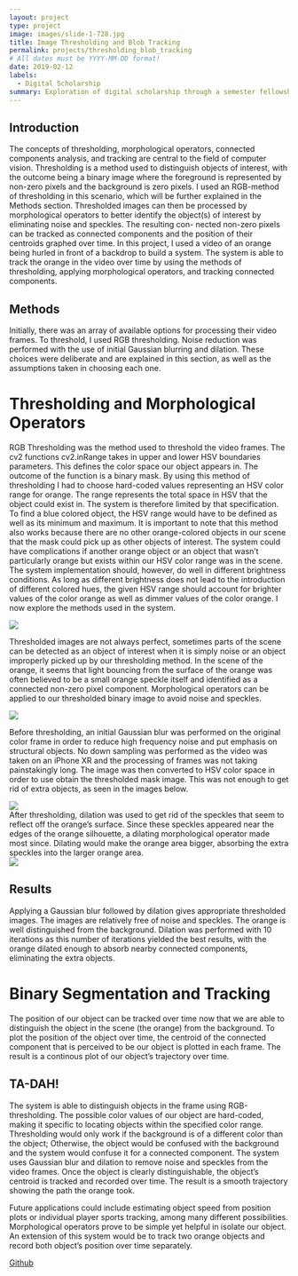```yaml
---
layout: project
type: project
image: images/slide-1-728.jpg
title: Image Thresholding and Blob Tracking
permalink: projects/thresholding_blob_tracking
# All dates must be YYYY-MM-DD format!
date: 2019-02-12
labels:
  - Digital Scholarship
summary: Exploration of digital scholarship through a semester fellowship.
---
```


## Introduction 

The concepts of thresholding, morphological operators, connected components analysis, and tracking are central to the field of computer vision. Thresholding is a method used to distinguish objects of interest, with the outcome being a binary image where the foreground is represented by non-zero pixels and the background is zero pixels. I used an RGB-method of thresholding in this scenario, which will be further explained in the Methods section. Thresholded images can then be processed by morphological operators to better identify the object(s) of interest by eliminating noise and speckles. The resulting con- nected non-zero pixels can be tracked as connected components and the position of their centroids graphed over time. In this project, I used a video of an orange being hurled in front of a backdrop to build a system. The system is able to track the orange in the video over time by using the methods of thresholding, applying morphological operators, and tracking connected components.

## Methods 

Initially, there was an array of available options for processing their video frames. To threshold, I used RGB thresholding. Noise reduction was performed with the use of initial Gaussian blurring and dilation. These choices were deliberate and are explained in this section, as well as the assumptions taken in choosing each one.

# Thresholding and Morphological Operators


RGB Thresholding was the method used to threshold the video frames. The cv2 functions cv2.inRange takes in upper and lower HSV boundaries parameters. This defines the color space our object appears in. The outcome of the function is a binary mask. By using this method of thresholding I had to choose hard-coded values representing an HSV color range for orange. The range represents the total space in HSV that the object could exist in. The system is therefore limited by that specification. To find a blue colored object, the HSV range would have to be defined as well as its minimum and maximum. It is important to note that this method also works because there are no other orange-colored objects in our scene that the mask could pick up as other objects of interest. The system could have complications if another orange object or an object that wasn’t particularly orange but exists within our HSV color range was in the scene. The system implementation should, however, do well in different brightness conditions. As long as different brightness does not lead to the introduction of different colored hues, the given HSV range should account for brighter values of the color orange as well as dimmer values of the color orange. I now explore the methods used in the system.

<div class="ui small rounded images">
	<img class="ui image" src="../images/HSV.png">
</div>

   Thresholded images are not always perfect, sometimes parts of the scene can be detected as an object of interest when it is simply noise or an object improperly picked up by our thresholding method. In the scene of the orange, it seems that light bouncing from the surface of the orange was often believed to be a small orange speckle itself and identified as a connected non-zero pixel component. Morphological operators can be applied to our thresholded binary image to avoid noise and speckles.
   
<div class="ui small rounded images">
 <img class="ui image" src="../images/orange.png">
</div>

   Before thresholding, an initial Gaussian blur was performed on the original color frame in order to reduce high frequency noise and put emphasis on structural objects. No down sampling was performed as the video was taken on an iPhone XR and the processing of frames was not taking painstakingly long. The image was then converted to HSV color space in order to use obtain the thresholded mask image. This was not enough to get rid of extra objects, as seen in the images below.
<div class="ui small rounded images">
 <img class="ui image" src="../images/orange2.png">
</div>
   After thresholding, dilation was used to get rid of the speckles that seem to reflect off the orange’s surface. Since these speckles appeared near the edges of the orange silhouette, a dilating morphological operator made most since. Dilating would make the orange area bigger, absorbing the extra speckles into the larger orange area.
   
<div class="ui small rounded images">
 <img class="ui image" src="../images/orange3.png">
</div>

## Results 

   Applying a Gaussian blur followed by dilation gives appropriate thresholded images. The images are relatively free of noise and speckles. The orange is well distinguished from the background. Dilation was performed with 10 iterations as this number of iterations yielded the best results, with the orange dilated enough to absorb nearby connected components, eliminating the extra objects.

# Binary Segmentation and Tracking


   The position of our object can be tracked over time now that we are able to distinguish the object in the scene (the orange) from the background. To plot the position of the object over time, the centroid of the connected component that is perceived to be our object is plotted in each frame. The result is a continous plot of our object’s trajectory over time.


## TA-DAH! 

   The system is able to distinguish objects in the frame using RGB-thresholding. The possible color values of our object are hard-coded, making it specific to locating objects within the specified color range. Thresholding would only work if the background is of a different color than the object; Otherwise, the object would be confused with the background and the system would confuse it for a connected component. The system uses Gaussian blur and dilation to remove noise and speckles from the video frames. Once the object is clearly distinguishable, the object’s centroid is tracked and recorded over time. The result is a smooth trajectory showing the path the orange took.

   Future applications could include estimating object speed from position plots or individual player sports tracking, among many different possibilities. Morphological operators prove to be simple yet helpful in isolate our object. An extension of this system would be to track two orange objects and record both object’s position over time separately.
   
<a href="https://github.com/ilomeli450/Thresholding-And-Blob-Tracking"><i class="large github icon "></i>Github</a>

